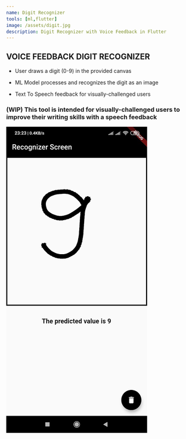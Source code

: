 ```yaml
---
name: Digit Recognizer
tools: [ml,flutter]
image: /assets/digit.jpg
description: Digit Recognizer with Voice Feedback in Flutter
---
```


## VOICE FEEDBACK DIGIT RECOGNIZER


- User draws a digit (0-9) in the provided canvas

- ML Model processes and recognizes the digit as an image

- Text To Speech feedback for visually-challenged users

### (WIP) This tool is intended for visually-challenged users to improve their writing skills with a speech feedback

![](/assets/digit1.jpg)
